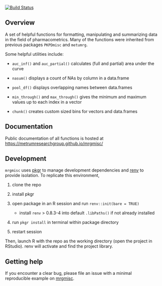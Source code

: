 
<!-- README.md is generated from README.Rmd. Please edit that file -->
<!-- badges: start -->

[![Build
Status](https://github.com/metrumresearchgroup/mrgmisc/actions/workflows/main.yaml/badge.svg)](https://github.com/metrumresearchgroup/mrgmisc/actions/workflows/main.yaml)
<!-- badges: end -->

## Overview

A set of helpful functions for formatting, manipulating and summarizing
data in the field of pharmacometrics. Many of the functions were
inherited from previous packages `PKPDmisc` and `metumrg`.

Some helpful utilities include:

-   `auc_inf()` and `auc_partial()` calculates (full and partial) area
    under the curve

-   `nasum()` displays a count of NAs by column in a data.frame

-   `pool_df()` displays overlapping names between data.frames

-   `min_through()` and `max_through()` gives the minimum and maximum
    values up to each index in a vector

-   `chunk()` creates custom sized bins for vectors and data.frames

## Documentation

Public documentation of all functions is hosted at
<https://metrumresearchgroup.github.io/mrgmisc/>

## Development

`mrgmisc` uses [pkgr](https://github.com/metrumresearchgroup/pkgr) to
manage development dependencies and
[renv](https://rstudio.github.io/renv/) to provide isolation. To
replicate this environment,

1.  clone the repo

2.  install pkgr

3.  open package in an R session and run `renv::init(bare = TRUE)`

    -   install `renv` \> 0.8.3-4 into default `.libPaths()` if not
        already installed

4.  run `pkgr install` in terminal within package directory

5.  restart session

Then, launch R with the repo as the working directory (open the project
in RStudio). renv will activate and find the project library.

## Getting help

If you encounter a clear bug, please file an issue with a minimal
reproducible example on [mrgmisc](https://github.com/metrumresearchgroup/mrgmisc/issues).
